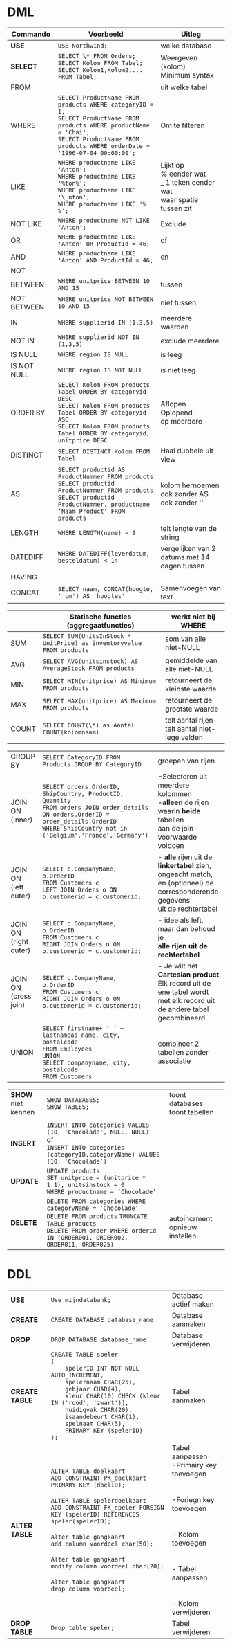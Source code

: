 
# DML

| Commando    | Voorbeeld                                                                                                                                                                                                 | Uitleg                                                                     |
| ----------- | --------------------------------------------------------------------------------------------------------------------------------------------------------------------------------------------------------- | -------------------------------------------------------------------------- |
| **USE**     | `USE Northwind;`                                                                                                                                                                                          | welke database                                                             |
| **SELECT**  | `SELECT \* FROM Orders;`<br>`SELECT Kolom FROM Tabel;`<br>`SELECT Kolom1,Kolom2,... FROM Tabel;`                                                                                                          | Weergeven (kolom)<br>Minimum syntax                                        |
| FROM        |                                                                                                                                                                                                           | uit welke tabel                                                            |
| WHERE       | `SELECT ProductName FROM products WHERE categoryID = 1;`<br>`SELECT ProductName FROM products WHERE productName = 'Chai';`<br>`SELECT ProductName FROM products WHERE orderDate = '1996-07-04 00:00:00';` | Om te filteren                                                             |
| LIKE        | `WHERE productname LIKE 'Anton';`<br>`WHERE productname LIKE '%ton%';`<br>`WHERE productname LIKE '\_nton';`<br>`WHERE productname LIKE '% %';`                                                           | Lijkt op<br>% eender wat<br>_ 1 teken eender wat<br>waar spatie tussen zit |
| NOT LIKE    | `WHERE productname NOT LIKE 'Anton';`                                                                                                                                                                     | Exclude                                                                    |
| OR          | `WHERE productname LIKE 'Anton' OR ProductId = 46;`                                                                                                                                                       | of                                                                         |
| AND         | `WHERE productname LIKE 'Anton' AND ProductId = 46;`                                                                                                                                                      | en                                                                         |
| NOT         |                                                                                                                                                                                                           |                                                                            |
| BETWEEN     | `WHERE unitprice BETWEEN 10 AND 15`                                                                                                                                                                       | tussen                                                                     |
| NOT BETWEEN | `WHERE unitprice NOT BETWEEN 10 AND 15`                                                                                                                                                                   | niet tussen                                                                |
| IN          | `WHERE supplierid IN (1,3,5)`                                                                                                                                                                             | meerdere waarden                                                           |
| NOT IN      | `WHERE supplierid NOT IN (1,3,5)`                                                                                                                                                                         | exclude meerdere                                                           |
| IS NULL     | `WHERE region IS NULL`                                                                                                                                                                                    | is leeg                                                                    |
| IS NOT NULL | `WHERE region IS NOT NULL`                                                                                                                                                                                | is niet leeg                                                               |
| ORDER BY    | `SELECT Kolom FROM products Tabel ORDER BY categoryid DESC`<br>`SELECT Kolom FROM products Tabel ORDER BY categoryid ASC`<br>`SELECT Kolom FROM products Tabel ORDER BY categoryid, unitprice DESC`       | Aflopen<br>Oplopend<br>op meerdere                                         |
| DISTINCT    | `SELECT DISTINCT Kolom FROM Tabel`                                                                                                                                                                        | Haal dubbele uit view                                                      |
| AS          | `SELECT productid AS ProductNummer FROM products`<br>`SELECT productid ProductNummer FROM products`<br>`SELECT productid ProductNummer, productname ‘Naam Product’ FROM products`                         | kolom hernoemen<br>ook zonder AS<br>ook zonder ''                          |
| LENGTH      | `WHERE LENGTH(name) = 9`                                                                                                                                                                                  | telt lengte van de string                                                  |
| DATEDIFF    | `WHERE DATEDIFF(leverdatum, besteldatum) < 14`                                                                                                                                                            | vergelijken van 2 datums met 14 dagen tussen                               |
| HAVING      |                                                                                                                                                                                                           |                                                                            |
| CONCAT      | `SELECT naam, CONCAT(hoogte, ' cm') AS 'hoogtes'`                                                                                                                                                         | Samenvoegen van text                                                       |

|       | **Statische functies (aggregaatfuncties)**                             | werkt niet bij WHERE                              |
| ----- | ---------------------------------------------------------------------- | ------------------------------------------------- |
| SUM   | `SELECT SUM(UnitsInStock * UnitPrice) as inventoryvalue FROM products` | som van alle niet-NULL                            |
| AVG   | `SELECT AVG(unitsinstock) AS AverageStock FROM products`               | gemiddelde van alle niet-NULL                     |
| MIN   | `SELECT MIN(unitprice) AS Minimum FROM products`                       | retourneert de kleinste waarde                    |
| MAX   | `SELECT MAX(unitprice) AS Maximum FROM products`                       | retourneert de grootste waarde                    |
| COUNT | `SELECT COUNT(\*) as Aantal`<br>`COUNT(kolomnaam)`                     | telt aantal rijen<br>telt aantal niet-lege velden |

|                          |                                                                                                                                                                                                               |                                                                                                                                       |
| ------------------------ | ------------------------------------------------------------------------------------------------------------------------------------------------------------------------------------------------------------- | ------------------------------------------------------------------------------------------------------------------------------------- |
| GROUP BY                 | `SELECT CategoryID FROM Products GROUP BY CategoryID`                                                                                                                                                         | groepen van rijen                                                                                                                     |
| JOIN ON<br>(inner)       | `SELECT orders.OrderID, ShipCountry, ProductID, Quantity `<br>`FROM orders JOIN order_details `<br>	`ON orders.OrderID = order_details.OrderID `<br>`WHERE ShipCountry not in ('Belgium','France','Germany')` | -Selecteren uit meerdere kolommen<br>-**alleen** de rijen waarin **beide** tabellen <br>aan de join-voorwaarde voldoen                |
| JOIN ON<br>(left outer)  | `SELECT c.CompanyName, o.OrderID  `<br>`FROM Customers c  `<br>`LEFT JOIN Orders o ON o.customerid = c.customerid; `                                                                                          | - **alle** rijen uit de **linkertabel** zien, ongeacht match, <br>en (optioneel) de corresponderende gegevens <br>uit de rechtertabel |
| JOIN ON<br>(right outer) | `SELECT c.CompanyName, o.OrderID  `<br>`FROM Customers c  `<br>`RIGHT JOIN Orders o ON o.customerid = c.customerid; `                                                                                         | - idee als left, maar dan behoud je<br> **alle rijen uit de rechtertabel**                                                            |
| JOIN ON<br>(cross join)  | `SELECT c.CompanyName, o.OrderID ` <br>`FROM Customers c  `<br>`RIGHT JOIN Orders o ON o.customerid = c.customerid; `                                                                                         | - Je wilt het **Cartesian product**. <br>Elk record uit de ene tabel wordt <br>met elk record uit de andere tabel gecombineerd.       |
| UNION                    | `SELECT firstname+ ‘ ‘ + lastnameas name, city, postalcode `<br>`FROM Employees `<br>`UNION`<br>`SELECT companyname, city, postalcode `<br>`FROM Customers`                                                   | combineer 2 tabellen zonder associatie                                                                                                |

|                          |                                                                                                                                                                                                               |                                                                                                                                       |
| ------------------------ | ------------------------------------------------------------------------------------------------------------------------------------------------------------------------------------------------------------- | ------------------------------------------------------------------------------------------------------------------------------------- |
| **SHOW**<br>niet kennen  | `SHOW DATABASES;`<br>`SHOW TABLES;`                                                                                                                                                                           | toont databases<br>toont tabellen                                                                                                     |
|                          |                                                                                                                                                                                                               |                                                                                                                                       |
| **INSERT**               | `INSERT INTO categories VALUES (10, 'Chocolade', NULL, NULL)`<br>of<br>`INSERT INTO categories (categoryID,categoryName) VALUES (10, ‘Chocolade’)`                                                            |                                                                                                                                       |
| **UPDATE**               | `UPDATE products`<br>`SET unitprice = (unitprice * 1.1), unitsinstock = 0`<br>`WHERE productname = ‘Chocolade’`                                                                                               |                                                                                                                                       |
| **DELETE**               | `DELETE FROM categories WHERE categoryName = ‘Chocolade’`<br>`DELETE FROM products` `TRUNCATE TABLE products`<br>`DELETE FROM order WHERE orderid IN (ORDER001, ORDER002, ORDER011, ORDER025)`                | <br>autoincrment opnieuw instellen                                                                                                    |
# DDL

|                  |                                                                                                                                                                                                                                                                                                                                                                                                        |                                                                                                                                                                       |
| ---------------- | ------------------------------------------------------------------------------------------------------------------------------------------------------------------------------------------------------------------------------------------------------------------------------------------------------------------------------------------------------------------------------------------------------ | --------------------------------------------------------------------------------------------------------------------------------------------------------------------- |
| **USE**          | `Use mijndatabank;`                                                                                                                                                                                                                                                                                                                                                                                    | Database actief maken                                                                                                                                                 |
| **CREATE**       | `CREATE DATABASE database_name`                                                                                                                                                                                                                                                                                                                                                                        | Database aanmaken                                                                                                                                                     |
| **DROP**         | `DROP DATABASE database_name`                                                                                                                                                                                                                                                                                                                                                                          | Database verwijderen                                                                                                                                                  |
| **CREATE TABLE** | `CREATE TABLE speler`<br>`(`<br>`    spelerID INT NOT NULL AUTO_INCREMENT,`<br>`    spelernaam CHAR(25),`<br>`    gebjaar CHAR(4),`<br>`    kleur CHAR(10) CHECK (kleur IN ('rood', 'zwart')),`<br>`    huidigvak CHAR(20),`<br>`    isaandebeurt CHAR(1),`<br>`    spelnaam CHAR(5),`<br>`    PRIMARY KEY (spelerID)`<br>`);`                                                                         | Tabel aanmaken                                                                                                                                                        |
| **ALTER TABLE**  | `ALTER TABLE doelkaart`<br>`ADD CONSTRAINT PK_doelkaart PRIMARY KEY (doelID);`<br><br>`ALTER TABLE spelerdoelkaart`<br>`ADD CONSTRAINT FK_speler FOREIGN KEY (spelerID) REFERENCES speler(spelerID);`<br><br>`Alter table gangkaart`<br>`add column voordeel char(50);`<br><br>`Alter table gangkaart`<br>`modify column voordeel char(20);`<br><br>`Alter table gangkaart`<br>`drop column voordeel;` | Tabel aanpassen<br>-Primairy key toevoegen<br><br><br>-Foriegn key toevoegen<br><br><br>- Kolom toevoegen<br><br><br>- Tabel aanpassen<br><br><br>- Kolom verwijderen |
| **DROP TABLE**   | `Drop table speler;`                                                                                                                                                                                                                                                                                                                                                                                   | Tabel verwijderen                                                                                                                                                     |
